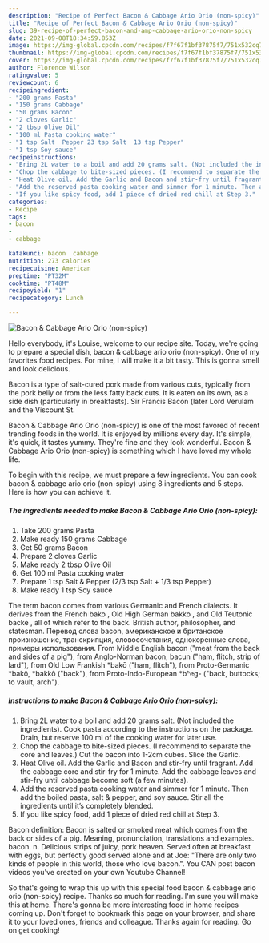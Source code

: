 ```yaml
---
description: "Recipe of Perfect Bacon & Cabbage Ario Orio (non-spicy)"
title: "Recipe of Perfect Bacon & Cabbage Ario Orio (non-spicy)"
slug: 39-recipe-of-perfect-bacon-and-amp-cabbage-ario-orio-non-spicy
date: 2021-09-08T18:34:59.853Z
image: https://img-global.cpcdn.com/recipes/f7f67f1bf37875f7/751x532cq70/bacon-cabbage-ario-orio-non-spicy-recipe-main-photo.jpg
thumbnail: https://img-global.cpcdn.com/recipes/f7f67f1bf37875f7/751x532cq70/bacon-cabbage-ario-orio-non-spicy-recipe-main-photo.jpg
cover: https://img-global.cpcdn.com/recipes/f7f67f1bf37875f7/751x532cq70/bacon-cabbage-ario-orio-non-spicy-recipe-main-photo.jpg
author: Florence Wilson
ratingvalue: 5
reviewcount: 6
recipeingredient:
- "200 grams Pasta"
- "150 grams Cabbage"
- "50 grams Bacon"
- "2 cloves Garlic"
- "2 tbsp Olive Oil"
- "100 ml Pasta cooking water"
- "1 tsp Salt  Pepper 23 tsp Salt  13 tsp Pepper"
- "1 tsp Soy sauce"
recipeinstructions:
- "Bring 2L water to a boil and add 20 grams salt. (Not included the ingredients). Cook pasta according to the instructions on the package. Drain, but reserve 100 ml of the cooking water for later use."
- "Chop the cabbage to bite-sized pieces. (I recommend to separate the core and leaves.) Cut the bacon into 1-2cm cubes. Slice the Garlic."
- "Heat Olive oil. Add the Garlic and Bacon and stir-fry until fragrant. Add the cabbage core and stir-fry for 1 minute. Add the cabbage leaves and stir-fry until cabbage become soft (a few minutes)."
- "Add the reserved pasta cooking water and simmer for 1 minute. Then add the boiled pasta, salt & pepper, and soy sauce. Stir all the ingredients until it’s completely blended."
- "If you like spicy food, add 1 piece of dried red chill at Step 3."
categories:
- Recipe
tags:
- bacon
- 
- cabbage

katakunci: bacon  cabbage 
nutrition: 273 calories
recipecuisine: American
preptime: "PT32M"
cooktime: "PT48M"
recipeyield: "1"
recipecategory: Lunch

---
```



![Bacon & Cabbage Ario Orio (non-spicy)](https://img-global.cpcdn.com/recipes/f7f67f1bf37875f7/751x532cq70/bacon-cabbage-ario-orio-non-spicy-recipe-main-photo.jpg)

Hello everybody, it's Louise, welcome to our recipe site. Today, we're going to prepare a special dish, bacon & cabbage ario orio (non-spicy). One of my favorites food recipes. For mine, I will make it a bit tasty. This is gonna smell and look delicious.

Bacon is a type of salt-cured pork made from various cuts, typically from the pork belly or from the less fatty back cuts. It is eaten on its own, as a side dish (particularly in breakfasts). Sir Francis Bacon (later Lord Verulam and the Viscount St.

Bacon & Cabbage Ario Orio (non-spicy) is one of the most favored of recent trending foods in the world. It is enjoyed by millions every day. It's simple, it's quick, it tastes yummy. They're fine and they look wonderful. Bacon & Cabbage Ario Orio (non-spicy) is something which I have loved my whole life.


To begin with this recipe, we must prepare a few ingredients. You can cook bacon & cabbage ario orio (non-spicy) using 8 ingredients and 5 steps. Here is how you can achieve it.

<!--inarticleads1-->

##### The ingredients needed to make Bacon & Cabbage Ario Orio (non-spicy):

1. Take 200 grams Pasta
1. Make ready 150 grams Cabbage
1. Get 50 grams Bacon
1. Prepare 2 cloves Garlic
1. Make ready 2 tbsp Olive Oil
1. Get 100 ml Pasta cooking water
1. Prepare 1 tsp Salt & Pepper (2/3 tsp Salt + 1/3 tsp Pepper)
1. Make ready 1 tsp Soy sauce


The term bacon comes from various Germanic and French dialects. It derives from the French bako , Old High German bakko , and Old Teutonic backe , all of which refer to the back. British author, philosopher, and statesman. Перевод слова bacon, американское и британское произношение, транскрипция, словосочетания, однокоренные слова, примеры использования. From Middle English bacon (&#34;meat from the back and sides of a pig&#34;), from Anglo-Norman bacon, bacun (&#34;ham, flitch, strip of lard&#34;), from Old Low Frankish *bakō (&#34;ham, flitch&#34;), from Proto-Germanic *bakô, *bakkô (&#34;back&#34;), from Proto-Indo-European *bʰeg- (&#34;back, buttocks; to vault, arch&#34;). 

<!--inarticleads2-->

##### Instructions to make Bacon & Cabbage Ario Orio (non-spicy):

1. Bring 2L water to a boil and add 20 grams salt. (Not included the ingredients). Cook pasta according to the instructions on the package. Drain, but reserve 100 ml of the cooking water for later use.
1. Chop the cabbage to bite-sized pieces. (I recommend to separate the core and leaves.) Cut the bacon into 1-2cm cubes. Slice the Garlic.
1. Heat Olive oil. Add the Garlic and Bacon and stir-fry until fragrant. Add the cabbage core and stir-fry for 1 minute. Add the cabbage leaves and stir-fry until cabbage become soft (a few minutes).
1. Add the reserved pasta cooking water and simmer for 1 minute. Then add the boiled pasta, salt & pepper, and soy sauce. Stir all the ingredients until it’s completely blended.
1. If you like spicy food, add 1 piece of dried red chill at Step 3.


Bacon definition: Bacon is salted or smoked meat which comes from the back or sides of a pig. Meaning, pronunciation, translations and examples. bacon. n. Delicious strips of juicy, pork heaven. Served often at breakfast with eggs, but perfectly good served alone and at Joe: &#34;There are only two kinds of people in this world, those who love bacon.&#34;. You CAN post bacon videos you&#39;ve created on your own Youtube Channel! 

So that's going to wrap this up with this special food bacon & cabbage ario orio (non-spicy) recipe. Thanks so much for reading. I'm sure you will make this at home. There's gonna be more interesting food in home recipes coming up. Don't forget to bookmark this page on your browser, and share it to your loved ones, friends and colleague. Thanks again for reading. Go on get cooking!
